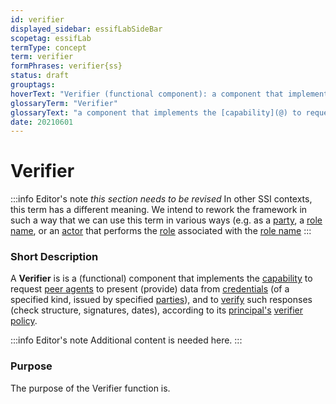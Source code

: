 ```yaml
---
id: verifier
displayed_sidebar: essifLabSideBar
scopetag: essifLab
termType: concept
term: verifier
formPhrases: verifier{ss}
status: draft
grouptags:
hoverText: "Verifier (functional component): a component that implements the Capability to request Peer Agents to present (provide) data from credentials (of a specified kind, issued by specified Parties), and to verify such responses (check structure, signatures, dates), according to its Principal's Verifier Policy."
glossaryTerm: "Verifier"
glossaryText: "a component that implements the [capability](@) to request [peer agents](peer-agent@) to present (provide) data from credentials (of a specified kind, issued by specified [parties](@)), and to verify such responses (check structure, signatures, dates), according to its [principal](@)'s [verifier policy](@)."
date: 20210601
---
```


# Verifier


:::info Editor's note
*this section needs to be revised*
In other SSI contexts, this term has a different meaning. We intend to rework the framework in such a way that we can use this term in various ways (e.g. as a [party](@), a [role name](@), or an [actor](@) that performs the [role](@) associated with the [role name](@)
:::

### Short Description

A **Verifier** is is a (functional) component that implements the [capability](@) to request [peer agents](peer-agent@) to present (provide) data from [credentials](@) (of a specified kind, issued by specified [parties](@)), and to [verify](@) such responses (check structure, signatures, dates), according to its [principal's](@) [verifier policy](@).

:::info Editor's note
Additional content is needed here.
:::

### Purpose

The purpose of the Verifier function is.

